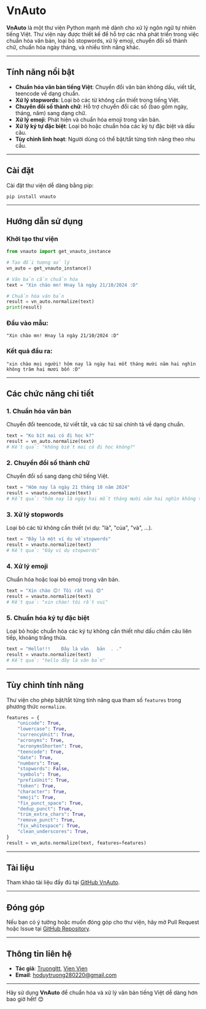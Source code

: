 # **VnAuto**

**VnAuto** là một thư viện Python mạnh mẽ dành cho xử lý ngôn ngữ tự nhiên tiếng Việt. Thư viện này được thiết kế để hỗ trợ các nhà phát triển trong việc chuẩn hóa văn bản, loại bỏ stopwords, xử lý emoji, chuyển đổi số thành chữ, chuẩn hóa ngày tháng, và nhiều tính năng khác.

---

## **Tính năng nổi bật**
- **Chuẩn hóa văn bản tiếng Việt**: Chuyển đổi văn bản không dấu, viết tắt, teencode về dạng chuẩn.
- **Xử lý stopwords**: Loại bỏ các từ không cần thiết trong tiếng Việt.
- **Chuyển đổi số thành chữ**: Hỗ trợ chuyển đổi các số (bao gồm ngày, tháng, năm) sang dạng chữ.
- **Xử lý emoji**: Phát hiện và chuẩn hóa emoji trong văn bản.
- **Xử lý ký tự đặc biệt**: Loại bỏ hoặc chuẩn hóa các ký tự đặc biệt và dấu câu.
- **Tùy chỉnh linh hoạt**: Người dùng có thể bật/tắt từng tính năng theo nhu cầu.

---

## **Cài đặt**

Cài đặt thư viện dễ dàng bằng pip:

```bash
pip install vnauto
```

---

## **Hướng dẫn sử dụng**

### **Khởi tạo thư viện**
```python
from vnauto import get_vnauto_instance

# Tạo đối tượng xử lý
vn_auto = get_vnauto_instance()

# Văn bản cần chuẩn hóa
text = "Xin chào mn! Hnay là ngày 21/10/2024 :D"

# Chuẩn hóa văn bản
result = vn_auto.normalize(text)
print(result)
```

### **Đầu vào mẫu:**
```plaintext
"Xin chào mn! Hnay là ngày 21/10/2024 :D"
```

### **Kết quả đầu ra:**
```plaintext
"xin chào mọi người! hôm nay là ngày hai mốt tháng mười năm hai nghìn không trăm hai mươi bốn :D"
```

---

## **Các chức năng chi tiết**

### **1. Chuẩn hóa văn bản**
Chuyển đổi teencode, từ viết tắt, và các từ sai chính tả về dạng chuẩn.
```python
text = "Ko bít mai có đi học k?"
result = vn_auto.normalize(text)
# Kết quả: "không biết mai có đi học không?"
```

### **2. Chuyển đổi số thành chữ**
Chuyển đổi số sang dạng chữ tiếng Việt.
```python
text = "Hôm nay là ngày 21 tháng 10 năm 2024"
result = vnauto.normalize(text)
# Kết quả: "hôm nay là ngày hai mốt tháng mười năm hai nghìn không trăm hai mươi bốn"
```

### **3. Xử lý stopwords**
Loại bỏ các từ không cần thiết (ví dụ: "là", "của", "và", ...).
```python
text = "Đây là một ví dụ về stopwords"
result = vnauto.normalize(text)
# Kết quả: "Đây ví dụ stopwords"
```

### **4. Xử lý emoji**
Chuẩn hóa hoặc loại bỏ emoji trong văn bản.
```python
text = "Xin chào 😊! Tôi rất vui 😍"
result = vnauto.normalize(text)
# Kết quả: "xin chào! tôi rất vui"
```

### **5. Chuẩn hóa ký tự đặc biệt**
Loại bỏ hoặc chuẩn hóa các ký tự không cần thiết như dấu chấm câu liên tiếp, khoảng trắng thừa.
```python
text = "Hello!!!    Đây là văn   bản  . ."
result = vnauto.normalize(text)
# Kết quả: "hello đây là văn bản"
```

---

## **Tùy chỉnh tính năng**

Thư viện cho phép bật/tắt từng tính năng qua tham số `features` trong phương thức `normalize`.
```python
features = {
    "unicode": True,
    "lowercase": True,
    "currencyUnit": True, 
    "acronyms": True,
    "acronymsShorten": True,
    "teencode": True,
    "date": True,
    "numbers": True,
    "stopwords": False,
    "symbols": True,
    "prefixUnit": True,
    "token": True,
    "character": True,
    "emoji": True,
    "fix_punct_space": True,
    "dedup_punct": True,
    "trim_extra_chars": True,
    "remove_punct": True,
    "fix_whitespace": True,
    "clean_underscores": True,
}
result = vn_auto.normalize(text, features=features)
```

---

## **Tài liệu**
Tham khảo tài liệu đầy đủ tại [GitHub VnAuto](https://github.com/Truong-itt/vnauto).

---

## **Đóng góp**
Nếu bạn có ý tưởng hoặc muốn đóng góp cho thư viện, hãy mở Pull Request hoặc Issue tại [GitHub Repository](https://github.com/Truong-itt/vnauto).

---

## **Thông tin liên hệ**
- **Tác giả**: [TruongItt](https://github.com/Truong-itt), [Vien Vien](https://github.com/VienVien123) 
- **Email**: hoduytruong280220@gmail.com

---

Hãy sử dụng **VnAuto** để chuẩn hóa và xử lý văn bản tiếng Việt dễ dàng hơn bao giờ hết! 😊
